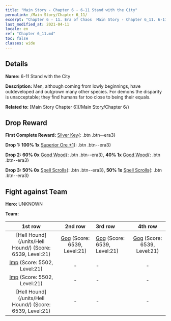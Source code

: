 ```yaml
---
title: "Main Story - Chapter 6 - 6-11 Stand with the City"
permalink: /Main Story/Chapter 6_11/
excerpt: "Chapter 6 - 11. Era of Chaos  Main Story - Chapter 6_11. 6-11 Stand with the City"
last_modified_at: 2021-04-11
locale: en
ref: "Chapter 6_11.md"
toc: false
classes: wide
---
```


## Details

 **Name:** 6-11 Stand with the City

 **Description:** Men, although coming from lowly beginnings, have outdeveloped and outgrown many other species. For demons the disparity is unacceptable; they find humans far too close to being their equals.

 **Related to:** [Main Story Chapter 6](/Main Story/Chapter 6/)

## Drop Reward

 **First Complete Reward:** [Silver Key](/Items/con_693/){: .btn .btn--era3}

 **Drop 1:** **100% 1x** [Superior Ore +1](/Items/mat_19/){: .btn .btn--era3}

 **Drop 2:** **60% 0x** [Good Wood](/Items/mat_13/){: .btn .btn--era3}, **40% 1x** [Good Wood](/Items/mat_13/){: .btn .btn--era3}

 **Drop 3:** **50% 0x** [Spell Scrolls](/Items/con_694/){: .btn .btn--era3}, **50% 1x** [Spell Scrolls](/Items/con_694/){: .btn .btn--era3}


## Fight against Team
 **Hero:** UNKNOWN

 **Team:**


  | 1st row | 2nd row | 3rd row | 4th row |
  |:----:|:----:|:----|:----:|
  | [Hell Hound](/units/Hell Hound/) (Score: 6539, Level:21)  | [Gog](/units/Gog/) (Score: 6539, Level:21)  | [Gog](/units/Gog/) (Score: 6539, Level:21)  | [Gog](/units/Gog/) (Score: 6539, Level:21)  |
  | [Imp](/units/Imp/) (Score: 5502, Level:21)  | - | - | - |
  | [Imp](/units/Imp/) (Score: 5502, Level:21)  | - | - | - |
  | [Hell Hound](/units/Hell Hound/) (Score: 6539, Level:21)  | - | - | - |


